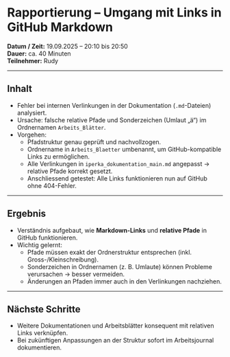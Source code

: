 # Rapportierung – Umgang mit Links in GitHub Markdown

**Datum / Zeit:** 19.09.2025 – 20:10 bis 20:50  
**Dauer:** ca. 40 Minuten  
**Teilnehmer:** Rudy

---

## Inhalt
- Fehler bei internen Verlinkungen in der Dokumentation (`.md`-Dateien) analysiert.
- Ursache: falsche relative Pfade und Sonderzeichen (Umlaut „ä“) im Ordnernamen `Arbeits_Blätter`.
- Vorgehen:
    - Pfadstruktur genau geprüft und nachvollzogen.
    - Ordnername in `Arbeits_Blaetter` umbenannt, um GitHub-kompatible Links zu ermöglichen.
    - Alle Verlinkungen in `iperka_dokumentation_main.md` angepasst → relative Pfade korrekt gesetzt.
    - Anschliessend getestet: Alle Links funktionieren nun auf GitHub ohne 404-Fehler.

---

## Ergebnis
- Verständnis aufgebaut, wie **Markdown-Links** und **relative Pfade** in GitHub funktionieren.
- Wichtig gelernt:
    - Pfade müssen exakt der Ordnerstruktur entsprechen (inkl. Gross-/Kleinschreibung).
    - Sonderzeichen in Ordnernamen (z. B. Umlaute) können Probleme verursachen → besser vermeiden.
    - Änderungen an Pfaden immer auch in den Verlinkungen nachziehen.

---

## Nächste Schritte
- Weitere Dokumentationen und Arbeitsblätter konsequent mit relativen Links verknüpfen.
- Bei zukünftigen Anpassungen an der Struktur sofort im Arbeitsjournal dokumentieren.  
